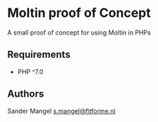 # Moltin proof of Concept

A small proof of concept for using Moltin in PHPs

## Requirements
- PHP ^7.0

## Authors

Sander Mangel <s.mangel@fitforme.nl>
